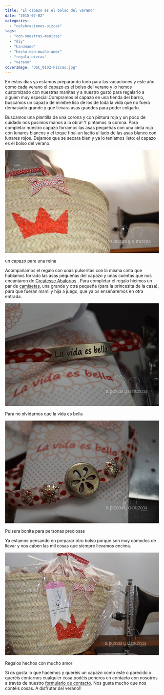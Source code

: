 ```yaml
---
title: "El capazo es el bolso del verano"
date: "2015-07-02"
categories:
  - "celebraciones-pizcas"
tags:
  - "con-nuestras-manitas"
  - "diy"
  - "handmade"
  - "hecho-con-mucho-amor"
  - "regala-pizcas"
  - "verano"
coverImage: "DSC_0102-Pizcas.jpg"
---
```


En estos días ya estamos preparando todo para las vacaciones y este año como cada verano el capazo es el bolso del verano y lo hemos customizado con nuestras manitas y a nuestro gusto para regalarlo a alguien muy especial.Compramos el capazo en una tienda del barrio, buscamos un capazo de mimbre liso de los de toda la vida que no fuera demasiado grande y que llevara asas grandes para poder colgarlo.

Buscamos una plantilla de una corona y con pintura roja y un poco de cuidado nos pusimos manos a la obra! Y pintamos la corona. Para completar nuestro capazo forramos las asas pequeñas con una cinta roja con lunares blancos y el toque final un lacito al lado de las asas blanco con lunares rojos. Dejamos que se secara bien y ya lo teníamos listo: el capazo es el bolso del verano.

![](images/DSC_0075-Pizcas.jpg)

un capazo para una reina

Acompañamos el regalo con unas pulseritas con la misma cinta que habíamos forrado las asas pequeñas del capazo y unas cuentas que nos encantaron de [Createsse Abalorios](http://www.createsse.es/) . Para completar el regalo hicimos un par de [camisetas](/camisetas-pizcas-para-el-verano/), una grande y otra pequeña (para la princesita de la casa), para que fueran mami y hija a juego, que ya os enseñaremos en otra entrada.

![](images/DSC_0069-Pizcas.jpg)

Para no olvidarnos que la vida es bella

![](images/DSC_0068-Pizcas.jpg)

Pulsera bonita para personas preciosas

Ya estamos pensando en preparar otro bolso porque son muy cómodos de llevar y nos caben las mil cosas que siempre llevamos encima.

![](images/DSC_0102-Pizcas.jpg)

Regalos hechos con mucho amor

Si os gusta lo que hacemos y queréis un capazo como este o parecido o queréis contarnos cualquier cosa podéis poneros en contacto con nosotros a través de nuestro [formulario de contacto](/contacto/ "Contacto A Pizcas y a Mizcas"). Nos gusta mucho que nos contéis cosas. A disfrutar del verano!!
